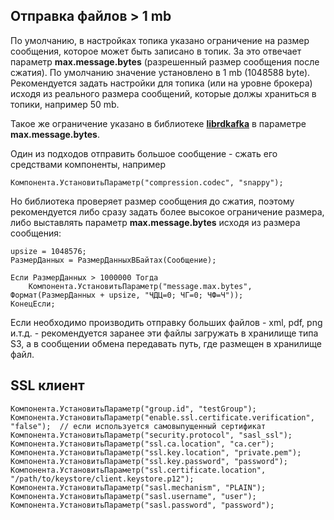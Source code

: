 ## Отправка файлов > 1 mb

По умолчанию, в настройках топика указано ограничение на размер сообщения, которое может быть записано в топик. За это отвечает параметр **max.message.bytes** (разрешенный размер сообщения после сжатия). По умолчанию значение установлено в 1 mb (1048588 byte). Рекомендуется задать настройки для топика (или на уровне брокера) исходя из реального размера сообщений, которые должы храниться в топики, например 50 mb.

Такое же ограничение указано в библиотеке [**librdkafka**](https://github.com/confluentinc/librdkafka) в параметре **max.message.bytes**. 

Один из подходов отправить большое сообщение - сжать его средствами компоненты, например 

```1c
Компонента.УстановитьПараметр("compression.codec", "snappy");
```

Но библиотека проверяет размер сообщения до сжатия, поэтому рекомендуется либо сразу задать более высокое ограничение размера, либо выставлять параметр **max.message.bytes** исходя из размера сообщения:

```1c
upsize = 1048576;               		
РазмерДанных = РазмерДанныхВБайтах(Сообщение);

Если РазмерДанных > 1000000 Тогда
	Компонента.УстановитьПараметр("message.max.bytes", Формат(РазмерДанных + upsize, "ЧДЦ=0; ЧГ=0; ЧФ=Ч"));		
КонецЕсли;
```

Если необходимо производить отправку больших файлов - xml, pdf, png и.т.д. - рекомендуется заранее эти файлы загружать в хранилище типа S3, а в сообщении обмена передавать путь, где размещен в хранилище файл.


## SSL клиент

```1c
Компонента.УстановитьПараметр("group.id", "testGroup"); 
Компонента.УстановитьПараметр("enable.ssl.certificate.verification", "false");	// если используется самовыпущенный сертификат
Компонента.УстановитьПараметр("security.protocol", "sasl_ssl");
Компонента.УстановитьПараметр("ssl.ca.location", "ca.cer");
Компонента.УстановитьПараметр("ssl.key.location", "private.pem");
Компонента.УстановитьПараметр("ssl.key.password", "password");
Компонента.УстановитьПараметр("ssl.certificate.location", "/path/to/keystore/client.keystore.p12");
Компонента.УстановитьПараметр("sasl.mechanism", "PLAIN");
Компонента.УстановитьПараметр("sasl.username", "user");
Компонента.УстановитьПараметр("sasl.password", "password");
```



